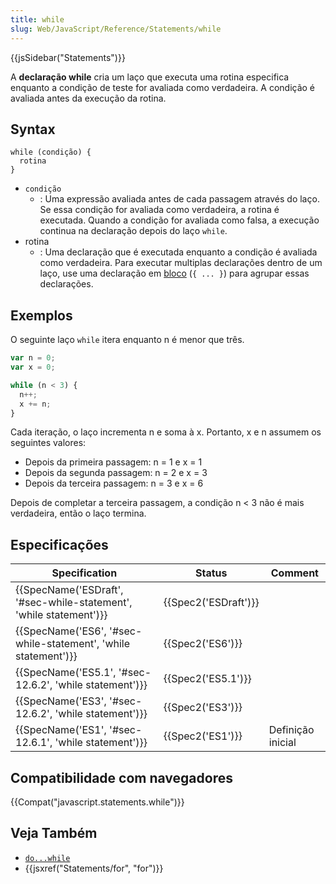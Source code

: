 ```yaml
---
title: while
slug: Web/JavaScript/Reference/Statements/while
---
```


{{jsSidebar("Statements")}}

A **declaração while** cria um laço que executa uma rotina especifica enquanto a condição de teste for avaliada como verdadeira. A condição é avaliada antes da execução da rotina.

## Syntax

```
while (condição) {
  rotina
}
```

- `condição`
  - : Uma expressão avaliada antes de cada passagem através do laço. Se essa condição for avaliada como verdadeira, a rotina é executada. Quando a condição for avaliada como falsa, a execução continua na declaração depois do laço `while`.
- rotina
  - : Uma declaração que é executada enquanto a condição é avaliada como verdadeira. Para executar multiplas declarações dentro de um laço, use uma declaração em [bloco](/pt-BR/docs/JavaScript/Reference/Statements/block) (`{ ... }`) para agrupar essas declarações.

## Exemplos

O seguinte laço `while` itera enquanto n é menor que três.

```js
var n = 0;
var x = 0;

while (n < 3) {
  n++;
  x += n;
}
```

Cada iteração, o laço incrementa n e soma à x. Portanto, x e n assumem os seguintes valores:

- Depois da primeira passagem: n = 1 e x = 1
- Depois da segunda passagem: n = 2 e x = 3
- Depois da terceira passagem: n = 3 e x = 6

Depois de completar a terceira passagem, a condição n < 3 não é mais verdadeira, então o laço termina.

## Especificações

| Specification                                                                            | Status                       | Comment           |
| ---------------------------------------------------------------------------------------- | ---------------------------- | ----------------- |
| {{SpecName('ESDraft', '#sec-while-statement', 'while statement')}} | {{Spec2('ESDraft')}} |                   |
| {{SpecName('ES6', '#sec-while-statement', 'while statement')}}     | {{Spec2('ES6')}}         |                   |
| {{SpecName('ES5.1', '#sec-12.6.2', 'while statement')}}                 | {{Spec2('ES5.1')}}     |                   |
| {{SpecName('ES3', '#sec-12.6.2', 'while statement')}}                 | {{Spec2('ES3')}}         |                   |
| {{SpecName('ES1', '#sec-12.6.1', 'while statement')}}                 | {{Spec2('ES1')}}         | Definição inicial |

## Compatibilidade com navegadores

{{Compat("javascript.statements.while")}}

## Veja Também

- [`do...while`](/pt-BR/docs/Web/JavaScript/Reference/Statements/do...while)
- {{jsxref("Statements/for", "for")}}

